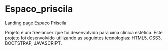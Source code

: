 # Espaco_priscila
Landing page Espaço Priscila

Projeto é um freelancer que foi desenvolvido para uma clinica estética.
Este projeto foi desenvolvido utilizando as seguintes tecnologias: HTML5, CSS3, BOOTSTRAP, JAVASCRIPT.
